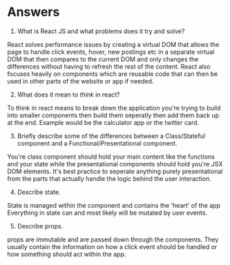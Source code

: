 # Answers

1.  What is React JS and what problems does it try and solve?

React solves performance issues by creating a virtual DOM that allows the page to handle 
click events, hover, new postings etc in a separate virtual DOM that then compares to the 
current DOM and only changes the differences without having to refresh the rest of the content.
React also focuses heavily on components which are reusable code that can then be used in 
other parts of the website or app if needed.

2.  What does it mean to _think_ in react?

To think in react means to break down the application you're trying to build into
smaller components then build them seperatly then add them back up at the end.
Example would be the calculator app or the twitter card.

3.  Briefly describe some of the differences between a Class/Stateful component and a Functional/Presentational component.

You're class component should hold your main content like the functions and your state
while the presentational components should hold you're JSX DOM elements. It's best
practice to seperate anything purely presentational from the parts that actually handle
the logic behind the user interaction.

4.  Describe state.

State is managed within the component and contains the 'heart' of the app
Everything in state can and most likely will be mutated by user events.

5.  Describe props.

props are immutable and are passed down through the components. They usually contain
the information on how a click event should be handled or how something should act
within the app.
